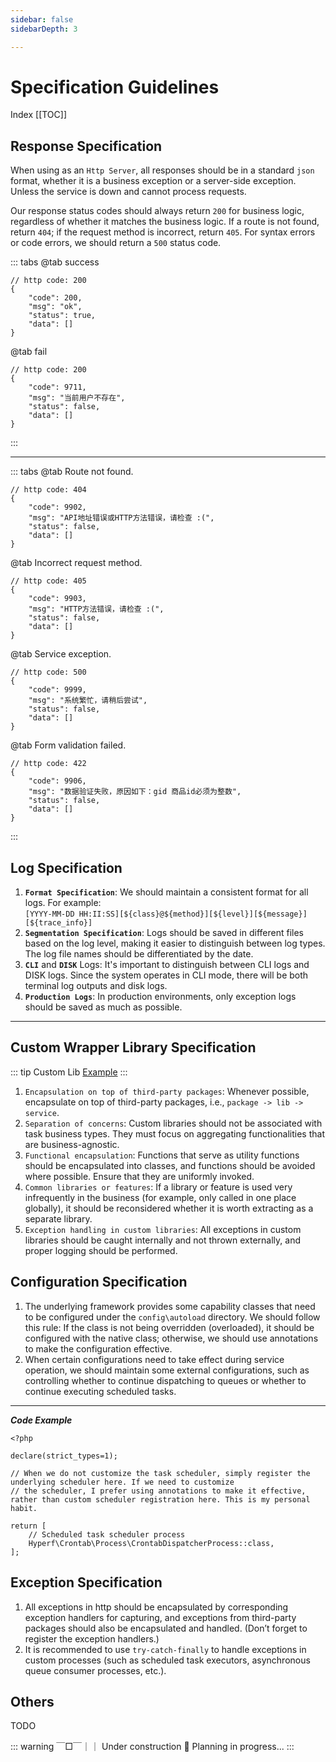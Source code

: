```yaml
---
sidebar: false
sidebarDepth: 3

---
```


# Specification Guidelines

Index
[[TOC]]

## Response Specification

When using as an `Http Server`, all responses should be in a standard `json` format, whether it is a business exception or a server-side exception. Unless the service is down and cannot process requests.

Our response status codes should always return `200` for business logic, 
regardless of whether it matches the business logic. 
If a route is not found, return `404`; if the request method is incorrect, return `405`.
For syntax errors or code errors, we should return a `500` status code.

::: tabs
@tab success
```json:no-line-numbers
// http code: 200
{
    "code": 200,
    "msg": "ok",
    "status": true,
    "data": []
}
```
@tab fail
```json:no-line-numbers
// http code: 200
{
    "code": 9711,
    "msg": "当前用户不存在",
    "status": false,
    "data": []
}
```
:::

---

::: tabs
@tab Route not found.
```json:no-line-numbers
// http code: 404
{
    "code": 9902,
    "msg": "API地址错误或HTTP方法错误，请检查 :(",
    "status": false,
    "data": []
}
```
@tab Incorrect request method.
```json:no-line-numbers
// http code: 405
{
    "code": 9903,
    "msg": "HTTP方法错误，请检查 :(",
    "status": false,
    "data": []
}
```
@tab Service exception.
```json:no-line-numbers
// http code: 500
{
    "code": 9999,
    "msg": "系统繁忙，请稍后尝试",
    "status": false,
    "data": []
}
```
@tab Form validation failed.
```json:no-line-numbers
// http code: 422
{
    "code": 9906,
    "msg": "数据验证失败，原因如下：gid 商品id必须为整数",
    "status": false,
    "data": []
}
```
:::

## Log Specification

1. **`Format Specification`**: We should maintain a consistent format for all logs. For example: \
`[YYYY-MM-DD HH:II:SS][${class}@${method}][${level}][${message}][${trace_info}]`
2. **`Segmentation Specification`**: Logs should be saved in different files based on the log level, making it easier to distinguish between log types. The log file names should be differentiated by the date.
3. **`CLI`** and **`DISK`** Logs: It's important to distinguish between CLI logs and DISK logs. Since the system operates in CLI mode, there will be both terminal log outputs and disk logs.
4. **`Production Logs`**: In production environments, only exception logs should be saved as much as possible.

---

## Custom Wrapper Library Specification


::: tip Custom Lib
[Example](https://github.com/JerryTZF/hyperf-v3/tree/main/app/Lib)
:::


1. `Encapsulation on top of third-party packages`: Whenever possible, encapsulate on top of third-party packages, i.e., `package -> lib -> service`.
2. `Separation of concerns`: Custom libraries should not be associated with task business types. They must focus on aggregating functionalities that are business-agnostic.
3. `Functional encapsulation`: Functions that serve as utility functions should be encapsulated into classes, and functions should be avoided where possible. Ensure that they are uniformly invoked.
4. `Common libraries or features`: If a library or feature is used very infrequently in the business (for example, only called in one place globally), it should be reconsidered whether it is worth extracting as a separate library.
5. `Exception handling in custom libraries`: All exceptions in custom libraries should be caught internally and not thrown externally, and proper logging should be performed.



## Configuration Specification

1. The underlying framework provides some capability classes that need to be configured under the `config\autoload` directory. We should follow this rule: If the class is not being overridden (overloaded), it should be configured with the native class; otherwise, we should use annotations to make the configuration effective.
2. When certain configurations need to take effect during service operation, we should maintain some external configurations, such as controlling whether to continue dispatching to queues or whether to continue executing scheduled tasks.

---

***Code Example***

```php:no-line-numbers
<?php

declare(strict_types=1);

// When we do not customize the task scheduler, simply register the underlying scheduler here. If we need to customize
// the scheduler, I prefer using annotations to make it effective, rather than custom scheduler registration here. This is my personal habit.

return [
    // Scheduled task scheduler process
    Hyperf\Crontab\Process\CrontabDispatcherProcess::class,
];

```

## Exception Specification

1. All exceptions in http should be encapsulated by corresponding exception handlers for capturing, and exceptions from third-party packages should also be encapsulated and handled. (Don’t forget to register the exception handlers.)
2. It is recommended to use `try-catch-finally` to handle exceptions in custom processes (such as scheduled task executors, asynchronous queue consumer processes, etc.).

## Others

TODO

::: warning ￣□￣｜｜ Under construction
:construction: Planning in progress...
:::